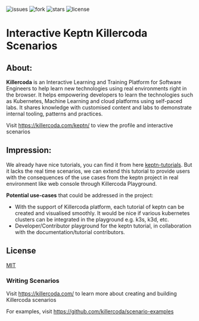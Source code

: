 ![issues](https://img.shields.io/github/issues/afzal442/keptn-pg-killerway) ![fork](https://img.shields.io/github/forks/afzal442/keptn-pg-killerway) ![stars](https://img.shields.io/github/stars/afzal442/keptn-pg-killerway) ![license](https://img.shields.io/github/license/afzal442/keptn-pg-killerway) 

# Interactive Keptn Killercoda Scenarios

## About:
<b>Killercoda</b> is an Interactive Learning and Training Platform for Software Engineers to help learn new technologies using real environments right in the browser. It helps empowering developers to learn the technologies such as Kubernetes, Machine Learning and cloud platforms using self-paced labs. It shares knowledge with customised content and labs to demonstrate internal tooling, patterns and practices.

Visit https://killercoda.com/keptn/ to view the profile and interactive scenarios

## Impression:
We already have nice tutorials, you can find it from here [keptn-tutorials](https://tutorials.keptn.sh/). But it lacks the real time scenarios, we can extend this tutorial to provide users with the consequences of the use cases from the keptn project in real environment like web console through Killercoda Playground.

<b>Potential use-cases</b> that could be addressed in the project:

- With the support of Killercoda platform, each tutorial of keptn can be created and visualised smoothly. It would be nice if various kubernetes clusters can be integrated in the playground e.g. k3s, k3d, etc.
- Developer/Contributor playground for the keptn tutorial, in collaboration with the documentation/tutorial contributors.

## License
[MIT](https://github.com/afzal442/keptn-pg-killerway/blob/master/LICENSE)

### Writing Scenarios
Visit https://killercoda.com/ to learn more about creating and building Killercoda scenarios

For examples, visit https://github.com/killercoda/scenario-examples

